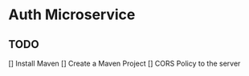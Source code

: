 # Auth Microservice

## TODO
[] Install Maven
[] Create a Maven Project
[] CORS Policy to the server